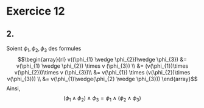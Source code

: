 # Exercice 12
## 2.
Soient $\phi_{1}, \phi_{2}, \phi_{3}$ des formules
$$\begin{array}{rl}
v((\phi_{1} \wedge \phi_{2})\wedge \phi_{3}) &= v(\phi_{1} \wedge \phi_{2}) \times v (\phi_{3}) \\
&= (v(\phi_{1})\times v(\phi_{2}))\times v (\phi_{3})\\
&= v(\phi_{1}) \times (v(\phi_{2})\times v(\phi_{3})) \\
&= v(\phi_{1}\wedge(\phi_{2} \wedge \phi_{3}))
\end{array}$$
Ainsi, 
$$(\phi_{1} \wedge \phi_{2})\wedge \phi_{3} = \phi_{1}\wedge(\phi_{2} \wedge \phi_{3})$$
